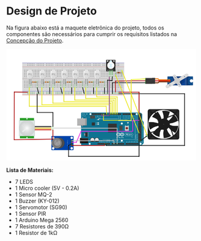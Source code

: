 # Design de Projeto

Na figura abaixo está a maquete eletrônica do projeto, todos os componentes são necessários para cumprir os requisitos listados na [Concepção do Projeto](https://github.com/maiteluisaa/projeto_pi2/blob/main/concep.md).

![](./figuras/fritzz.PNG)

**Lista de Materiais:**

- 7 LEDS
- 1 Micro cooler (5V - 0.2A)
- 1 Sensor MQ-2
- 1 Buzzer (KY-012)
- 1 Servomotor (SG90)
- 1 Sensor PIR
- 1 Arduino Mega 2560
- 7 Resistores de 390Ω
- 1 Resistor de 1kΩ
